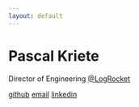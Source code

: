 ```yaml
---
layout: default
---
```

<div id="left">
<h1>Pascal Kriete</h1>

<p>
Director of Engineering <a href="https://logrocket.com">@LogRocket</a>
</p>
</div>
<div id="right">
<a href="https://github.com/pkriete">github</a>
<a href="#click-to-see" id="em">email</a>
<a href="https://www.linkedin.com/in/pkriete">linkedin</a>
</div>
